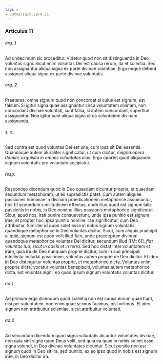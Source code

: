 ```yaml
---
tags : 
- Summa/Ia/q.19/a.11
---
```


### Articulus 11

###### arg. 1
Ad undecimum sic proceditur. Videtur quod non sit distinguenda in Deo voluntas signi. Sicut enim voluntas Dei est causa rerum, ita et scientia. Sed non assignantur aliqua signa ex parte divinae scientiae. Ergo neque debent assignari aliqua signa ex parte divinae voluntatis.

###### arg. 2
Praeterea, omne signum quod non concordat ei cuius est signum, est falsum. Si igitur signa quae assignantur circa voluntatem divinam, non concordant divinae voluntati, sunt falsa, si autem concordant, superflue assignantur. Non igitur sunt aliqua signa circa voluntatem divinam assignanda.

###### s. c.
Sed contra est quod voluntas Dei est una, cum ipsa sit Dei essentia. Quandoque autem pluraliter significatur, ut cum dicitur, *magna opera domini, exquisita in omnes voluntates eius*. Ergo oportet quod aliquando signum voluntatis pro voluntate accipiatur.

###### resp.
Respondeo dicendum quod in Deo quaedam dicuntur proprie, et quaedam secundum metaphoram, ut ex supradictis patet. Cum autem aliquae passiones humanae in divinam praedicationem metaphorice assumuntur, hoc fit secundum similitudinem effectus, unde illud quod est signum talis passionis in nobis, in Deo nomine illius passionis metaphorice significatur. Sicut, apud nos, irati punire consueverunt, unde ipsa punitio est signum irae, et propter hoc, ipsa punitio nomine irae significatur, cum Deo attribuitur. Similiter id quod solet esse in nobis signum voluntatis, quandoque metaphorice in Deo voluntas dicitur. Sicut, cum aliquis praecipit aliquid, signum est quod velit illud fieri, unde praeceptum divinum quandoque metaphorice voluntas Dei dicitur, secundum illud [[Mt 6]], *fiat voluntas tua, sicut in caelo et in terra*. Sed hoc distat inter voluntatem et iram, quia ira de Deo nunquam proprie dicitur, cum in suo principali intellectu includat passionem, voluntas autem proprie de Deo dicitur. Et ideo in Deo distinguitur voluntas proprie, et metaphorice dicta. Voluntas enim proprie dicta, vocatur voluntas beneplaciti, voluntas autem metaphorice dicta, est voluntas signi, eo quod ipsum signum voluntatis voluntas dicitur.

###### ad 1
Ad primum ergo dicendum quod scientia non est causa eorum quae fiunt, nisi per voluntatem, non enim quae scimus facimus, nisi velimus. Et ideo signum non attribuitur scientiae, sicut attribuitur voluntati.

###### ad 2
Ad secundum dicendum quod signa voluntatis dicuntur voluntates divinae, non quia sint signa quod Deus velit, sed quia ea quae in nobis solent esse signa volendi, in Deo divinae voluntates dicuntur. Sicut punitio non est signum quod in Deo sit ira, sed punitio, ex eo ipso quod in nobis est signum irae, in Deo dicitur ira.

